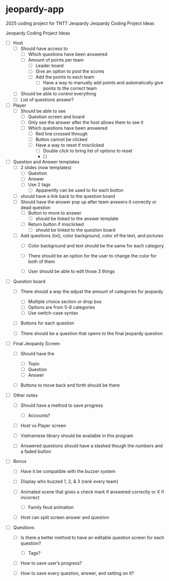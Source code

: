 # jeopardy-app
2025 coding project for TNTT Jeopardy 
Jeopardy Coding Project Ideas

Jeopardy Coding Project Ideas

- [ ] Host
    - [ ] Should have access to
        - [ ] Which questions have been answered 
        - [ ] Amount of points per team 
            - [ ] Leader board
            - [ ] Give an option to post the scores
            - [ ] Add the points to each team 
                - [ ] Have a way to manually add points and automatically give points to the correct team
    - [ ] Should be able to control everything 
    - [ ] List of questions answer? 

- [ ] Player
    - [ ] Should be able to see
        - [ ] Question screen and board
        - [ ] Only see the answer after the host allows them to see it 
        - [ ] Which questions have been answered 
            - [ ] Red line crossed through
            - [ ] Button cannot be clicked 
            - [ ] Have a way to reset if misclicked
                - [ ] Double click to bring list of options to reset
                - [ ] 


- [ ] Question and Answer templates 
    - [ ] 2 slides (now templates)
        - [ ] Question
        - [ ] Answer 
        - [ ] Use 2 tags
            - [ ] Apparently can be used to for each button 
    - [ ] should have a link back to the question board
    - [ ] Should have the answer pop up after team answers it correctly or dead question
        - [ ] Button to move to answer
            - [ ] should be linked to the answer template
        - [ ] Return button if misclicked
            - [ ] should be linked to the question board
    - [ ] Add questions (txt), color background, color of the text, and pictures
        - [ ] Color background and text should be the same for each category
        - [ ] There should be an option for the user to change the color for both of them
        - [ ] User should be able to edit those 3 things


- [ ] Question board
    - [ ] There should a way the adjust the amount of categories for jeopardy
        - [ ] Multiple choice section or drop box
        - [ ] Options are from 5-8 categories 
        - [ ] Use switch-case syntax
    - [ ] Buttons for each question 
    - [ ] There should be a question that opens to the final jeopardy question


- [ ] Final Jeopardy Screen
    - [ ] Should have the 
        - [ ] Topic 
        - [ ] Question
        - [ ] Answer 
    - [ ] Buttons to move back and forth should be there 


- [ ] Other notes
    - [ ] Should have a method to save progress
        - [ ] Accounts?
    - [ ] Host vs Player screen 
    - [ ] Vietnamese library should be available in this program 
    - [ ] Answered questions should have a slashed though the numbers and a faded button


- [ ] Bonus
    - [ ] Have it be compatible with the buzzer system 
    - [ ] Display who buzzed 1, 2, & 3 (rank every team) 
    - [ ] Animated scene that gives a check mark if answered correctly or X if incorrect
        - [ ] Family feud animation 
    - [ ] Host can split screen answer and question


- [ ] Questions
    - [ ] Is there a better method to have an editable question screen for each question?
        - [ ] Tags?
    - [ ] How to save user’s progress?
    - [ ] How to save every question, answer, and setting on it?






